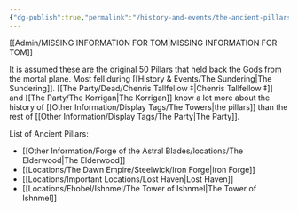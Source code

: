```yaml
---
{"dg-publish":true,"permalink":"/history-and-events/the-ancient-pillars/","updated":"2025-02-13T20:12:24.073+00:00"}
---
```



[[Admin/MISSING INFORMATION FOR TOM\|MISSING INFORMATION FOR TOM]]

It is assumed these are the original 50 Pillars that held back the Gods from the mortal plane. Most fell during [[History & Events/The Sundering\|The Sundering]]. [[The Party/Dead/Chenris Tallfellow ‡\|Chenris Tallfellow ‡]] and [[The Party/The Korrigan\|The Korrigan]] know a lot more about the history of [[Other Information/Display Tags/The Towers\|the pillars]] than the rest of [[Other Information/Display Tags/The Party\|The Party]]. 

List of Ancient Pillars:
- [[Other Information/Forge of the Astral Blades/locations/The Elderwood\|The Elderwood]]
- [[Locations/The Dawn Empire/Steelwick/Iron Forge\|Iron Forge]]
- [[Locations/Important Locations/Lost Haven\|Lost Haven]]
- [[Locations/Ehobel/Ishnmel/The Tower of Ishnmel\|The Tower of Ishnmel]]
 